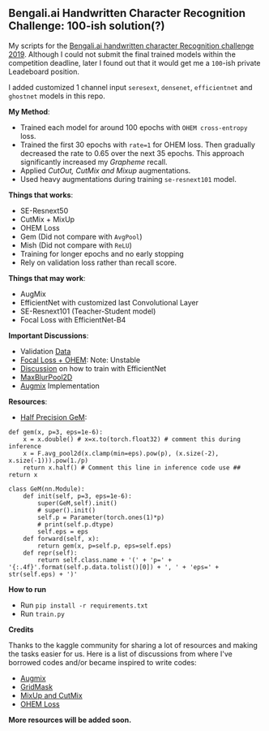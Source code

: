 ## Bengali.ai Handwritten Character Recognition Challenge: 100-ish solution(?)
My scripts for the [Bengali.ai handwritten character Recognition challenge 2019](https://www.kaggle.com/c/bengaliai-cv19). Although I could not submit the final trained models within the competition deadline, later I found out that it would get me a `100`-ish private Leadeboard position.

I added customized 1 channel input `seresext`, `densenet`, `efficientnet` and `ghostnet` models in this repo.

**My Method**:
 - Trained each model for around 100 epochs with `OHEM cross-entropy` loss.
 - Trained the first 30 epochs with `rate=1` for OHEM loss. Then gradually decreased the rate to 0.65 over the next 35 epochs. This approach significantly increased my *Grapheme* recall. 
- Applied *CutOut, CutMix and Mixup* augmentations.
- Used heavy augmentations during training `se-resnext101` model.

**Things that works**:
 - SE-Resnext50
 - CutMix + MixUp
 - OHEM Loss
 - Gem (Did not compare with `AvgPool`)
 - Mish (Did not compare with `ReLU`)
 - Training for longer epochs and no early stopping
 - Rely on validation loss rather than recall score.

**Things that may work**:
- AugMix
- EfficientNet with customized last Convolutional Layer
- SE-Resnext101 (Teacher-Student model)
- Focal Loss with EfficientNet-B4

**Important Discussions**:
- Validation [Data](https://www.kaggle.com/haqishen/validation-with-unseen)
- [Focal Loss + OHEM](https://www.kaggle.com/c/bengaliai-cv19/discussion/128665): Note: Unstable
- [Discussion](https://www.kaggle.com/c/bengaliai-cv19/discussion/128911) on how to train with EfficientNet
- [MaxBlurPool2D](https://www.kaggle.com/c/bengaliai-cv19/discussion/125819)
- [Augmix](https://www.kaggle.com/c/bengaliai-cv19/discussion/129697) Implementation  

**Resources**:
- [Half Precision GeM](https://www.kaggle.com/c/bengaliai-cv19/discussion/128911):

```
def gem(x, p=3, eps=1e-6):
    x = x.double() # x=x.to(torch.float32) # comment this during inference
    x = F.avg_pool2d(x.clamp(min=eps).pow(p), (x.size(-2), x.size(-1))).pow(1./p)
    return x.half() # Comment this line in inference code use ## return x

class GeM(nn.Module):
    def init(self, p=3, eps=1e-6):
        super(GeM,self).init()
        # super().init()
        self.p = Parameter(torch.ones(1)*p)
        # print(self.p.dtype)
        self.eps = eps
    def forward(self, x):
        return gem(x, p=self.p, eps=self.eps)
    def repr(self):
        return self.class.name + '(' + 'p=' + '{:.4f}'.format(self.p.data.tolist()[0]) + ', ' + 'eps=' + str(self.eps) + ')'
```

**How to run**
- Run `pip install -r requirements.txt`
- Run `train.py`

**Credits**

Thanks to the kaggle community for sharing a lot of resources and making the tasks easier for us. Here is a list of discussions from where I've borrowed codes and/or became inspired to write codes:

- [Augmix](https://www.kaggle.com/c/bengaliai-cv19/discussion/129697)
- [GridMask](https://www.kaggle.com/c/bengaliai-cv19/discussion/128161)
- [MixUp and CutMix](https://www.kaggle.com/c/bengaliai-cv19/discussion/126504)
- [OHEM Loss](https://www.kaggle.com/c/bengaliai-cv19/discussion/128637)

**More resources will be added soon.**